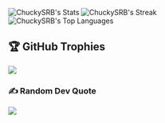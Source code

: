 ![ChuckySRB's Stats](https://github-readme-stats.vercel.app/api?username=ChuckySRB&theme=vue-dark&show_icons=true&hide_border=true&count_private=true)
![ChuckySRB's Streak](https://github-readme-streak-stats.herokuapp.com/?user=ChuckySRB&theme=vue-dark&hide_border=true)
![ChuckySRB's Top Languages](https://github-readme-stats.vercel.app/api/top-langs/?username=ChuckySRB&theme=vue-dark&show_icons=true&hide_border=true&layout=compact)

## 🏆 GitHub Trophies
![](https://github-profile-trophy.vercel.app/?username=ChuckySRB&theme=radical&no-frame=false&no-bg=true&margin-w=4)

### ✍️ Random Dev Quote
![](https://quotes-github-readme.vercel.app/api?type=horizontal&theme=tokyonight)
